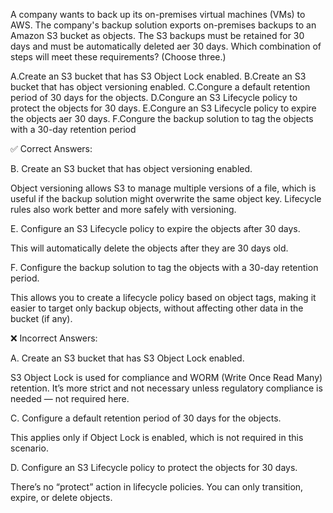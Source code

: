 A company wants to back up its on-premises virtual machines (VMs) to AWS. The
company's backup solution exports on-premises backups to an Amazon S3 bucket as
objects. The S3 backups must be retained for 30 days and must be automatically deleted
a er 30 days.
Which combination of steps will meet these requirements? (Choose three.)

A.Create an S3 bucket that has S3 Object Lock enabled.
B.Create an S3 bucket that has object versioning enabled.
C.Con gure a default retention period of 30 days for the objects.
D.Con gure an S3 Lifecycle policy to protect the objects for 30 days.
E.Con gure an S3 Lifecycle policy to expire the objects a er 30 days.
F.Con gure the backup solution to tag the objects with a 30-day retention period

✅ Correct Answers:

B. Create an S3 bucket that has object versioning enabled.

Object versioning allows S3 to manage multiple versions of a file, which is useful if the backup solution might overwrite the same object key. Lifecycle rules also work better and more safely with versioning.

E. Configure an S3 Lifecycle policy to expire the objects after 30 days.

This will automatically delete the objects after they are 30 days old.

F. Configure the backup solution to tag the objects with a 30-day retention period.

This allows you to create a lifecycle policy based on object tags, making it easier to target only backup objects, without affecting other data in the bucket (if any).

❌ Incorrect Answers:

A. Create an S3 bucket that has S3 Object Lock enabled.

S3 Object Lock is used for compliance and WORM (Write Once Read Many) retention. It’s more strict and not necessary unless regulatory compliance is needed — not required here.

C. Configure a default retention period of 30 days for the objects.

This applies only if Object Lock is enabled, which is not required in this scenario.

D. Configure an S3 Lifecycle policy to protect the objects for 30 days.

There’s no “protect” action in lifecycle policies. You can only transition, expire, or delete objects.